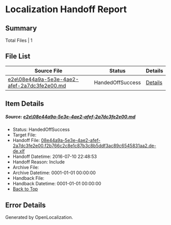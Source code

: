 # <a name='report-top'></a> Localization Handoff Report

## Summary
 Total Files | 1

## File List
 Source File | Status | Details 
 ----------- | ------ | ------- 
 [e2e\08e44a9a-5e3e-4ae2-afef-2a7dc3fe2e00.md](https://github.com/OpenLocalizationTestOrg/oltest/blob/efdf864ee06e1a8d5c397b082ad82c5597626101/e2e/08e44a9a-5e3e-4ae2-afef-2a7dc3fe2e00.md) | HandedOffSuccess | [Details](#15605eb2aed4f08545a6c8ad4c0eb7d33bff13b91)

## Item Details
##### <a name='15605eb2aed4f08545a6c8ad4c0eb7d33bff13b91'></a> Source: [e2e\08e44a9a-5e3e-4ae2-afef-2a7dc3fe2e00.md](https://github.com/OpenLocalizationTestOrg/oltest/blob/efdf864ee06e1a8d5c397b082ad82c5597626101/e2e/08e44a9a-5e3e-4ae2-afef-2a7dc3fe2e00.md)
* Status: HandedOffSuccess
* Target File: 
* Handoff File: [08e44a9a-5e3e-4ae2-afef-2a7dc3fe2e00.f2b766c2c8e1c87b3c8b5ddf3ac89c6545831aa2.de-de.xlf](https://github.com/OpenLocalizationTestOrg/olhandoff-e2e/blob/b518c332913c5be2bfd269f5a800a6bf743e9104/ol-handoff/OpenLocalizationTestOrg/oltest-dede-fly/ci/ht/08e44a9a-5e3e-4ae2-afef-2a7dc3fe2e00.f2b766c2c8e1c87b3c8b5ddf3ac89c6545831aa2.de-de.xlf)
* Handoff Datetime: 2016-07-10 22:48:53
* Handoff Reason: Include
* Archive File: 
* Archive Datetime: 0001-01-01 00:00:00
* Handback File: 
* Handback Datetime: 0001-01-01 00:00:00
* [Back to Top](#report-top)


## Error Details

Generated by OpenLocalization.
